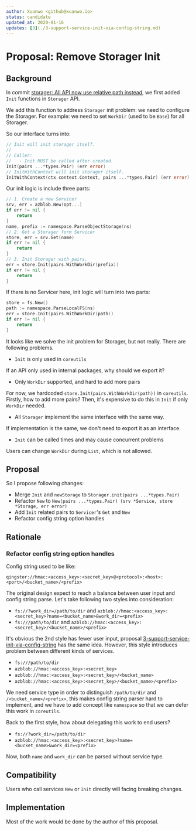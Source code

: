 ```yaml
---
author: Xuanwo <github@xuanwo.io>
status: candidate
updated_at: 2020-01-16
updates: [3](./3-support-service-init-via-config-string.md)
---
```


# Proposal: Remove Storager Init

## Background

In commit [storager: All API now use relative path instead](https://github.com/Xuanwo/storage/commit/1cb485ec1f64d59cff19414005f9f602b3721cef), we first added `Init` functions in `Storager` API.

We add this function to address `Storager` init problem: we need to configure the Storager. For example: we need to set `WorkDir` (used to be `Base`) for all Storager.

So our interface turns into:

```go
// Init will init storager itself.
//
// Caller:
//   - Init MUST be called after created.
Init(pairs ...*types.Pair) (err error)
// InitWithContext will init storager itself.
InitWithContext(ctx context.Context, pairs ...*types.Pair) (err error)
```

Our init logic is include three parts:

```go
// 1. Create a new Servicer
srv, err = azblob.New(opt...)
if err != nil {
    return
}
name, prefix := namespace.ParseObjectStorage(ns)
// 2. Get a Storager form Servicer
store, err = srv.Get(name)
if err != nil {
    return
}
// 3. Init Storager with pairs.
err = store.Init(pairs.WithWorkDir(prefix))
if err != nil {
    return
}
```

If there is no Servicer here, init logic will turn into two parts:

```go
store = fs.New()
path := namespace.ParseLocalFS(ns)
err = store.Init(pairs.WithWorkDir(path))
if err != nil {
    return
}
```

It looks like we solve the init problem for Storager, but not really.  There are following problems.

- `Init` is only used in `coreutils`

If an API only used in internal packages, why should we export it?

- Only `WorkDir` supported, and hard to add more pairs

For now, we hardcoded `store.Init(pairs.WithWorkDir(path))` in `coreutils`. Firstly, how to add more pairs? Then, it's expensive to do this in `Init` if only `WorkDir` needed.

- All `Storager` implement the same interface with the same way.

If implementation is the same, we don't need to export it as an interface. 

- `Init` can be called times and may cause concurrent problems

Users can change `WorkDir` during `List`, which is not allowed.

## Proposal

So I propose following changes:

- Merge `Init` and `newStorage` to `Storager.init(pairs ...*types.Pair)`
- Refactor `New` to `New(pairs ...*types.Pair) (srv *Service, store *Storage, err error)`
- Add `Init` related pairs to `Servicer`'s `Get` and `New`
- Refactor config string option handles

## Rationale

### Refactor config string option handles

Config string used to be like:

`qingstor://hmac:<access_key>:<secret_key>@<protocol>:<host>:<port>/<bucket_name>/<prefix>`

The original design expect to reach a balance between user input and config string parse. Let's take following two styles into consideration:

- `fs://?work_dir=/path/to/dir` and `azblob://hmac:<access_key>:<secret_key>?name=<bucket_name>&work_dir=<prefix>`
- `fs:///path/to/dir` and `azblob://hmac:<access_key>:<secret_key>/<bucket_name>/<prefix>`

It's obvious the 2nd style has fewer user input, proposal [3-support-service-init-via-config-string](./3-support-service-init-via-config-string.md) has the same idea. However, this style introduces problem between different kinds of services.

- `fs:///path/to/dir`
- `azblob://hmac:<access_key>:<secret_key>`
- `azblob://hmac:<access_key>:<secret_key>/<bucket_name>`
- `azblob://hmac:<access_key>:<secret_key>/<bucket_name>/<prefix>`

We need service type in order to distinguish `/path/to/dir` and `/<bucket_name>/<prefix>`, this makes config string parser hard to implement, and we have to add concept like `namespace` so that we can defer this work in `coreutils`.

Back to the first style, how about delegating this work to end users?

- `fs://?work_dir=/path/to/dir`
- `azblob://hmac:<access_key>:<secret_key>?name=<bucket_name>&work_dir=<prefix>`

Now, both `name` and `work_dir` can be parsed without service type.

## Compatibility

Users who call services `New` or `Init` directly will facing breaking changes.

## Implementation

Most of the work would be done by the author of this proposal.